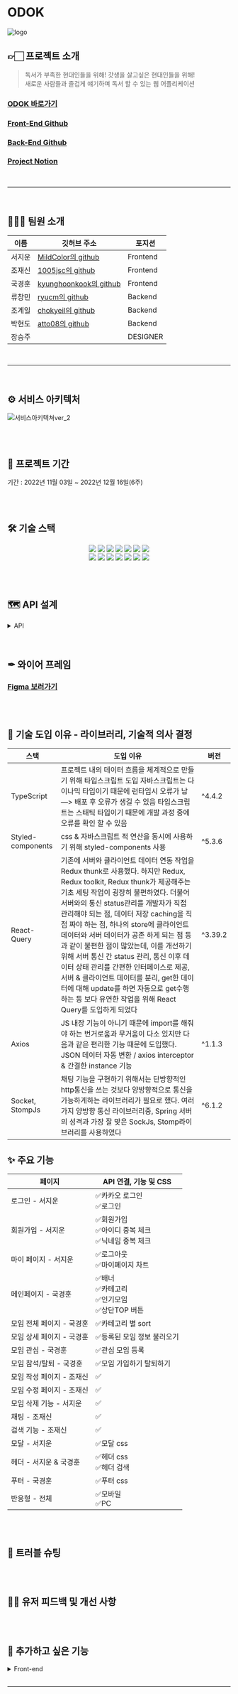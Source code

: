 
# ODOK
![logo](https://user-images.githubusercontent.com/113868313/203928998-224f3d9f-9ec1-4421-abc9-978c6a4fbed9.png)

## 👉🏻 프로젝트 소개

  >  독서가 부족한 현대인들을 위해! 갓생을 살고싶은 현대인들을 위해! <br> 
  >  새로운 사람들과 즐겁게 얘기하며 독서 할 수 있는 웹 어플리케이션 <br> 

### [ODOK 바로가기](http://hot6-front.s3-website.ap-northeast-2.amazonaws.com/ )
### [Front-End Github](https://github.com/Hanghae-Hot6/Front) 
### [Back-End Github](https://github.com/Hanghae-Hot6/Back) 
### [Project Notion](https://www.notion.so/ckd12394/5-ODOK-5b66f278ac9044609f709d7a89deee7f)
<br>
<hr>
<br>

## 👨‍👩‍👧 팀원 소개  

|이름|깃허브 주소|포지션|
|---|---|---|
|서지운|[MildColor의 github](https://github.com/MildColor)|Frontend|
|조재신|[1005jsc의 github](https://github.com/1005jsc)|Frontend|
|국경훈|[kyunghoonkook의 github](https://github.com/kyunghoonkook)|Frontend|
|류창민|[ryucm의 github](https://github.com/ryucm)|Backend|
|조계일|[chokyeil의 github](https://github.com/chokyeil)|Backend|
|박현도|[atto08의 github](https://github.com/atto08)|Backend|
|장승주||DESIGNER|


<br>
<hr>
<br>


## ⚙️ 서비스 아키텍처 
![서비스아키텍쳐ver_2](https://user-images.githubusercontent.com/113868313/203928554-51132feb-8af7-4d71-9a89-394840b51b5b.png)


<br>

<br>

## 📅 프로젝트 기간   

기간 : 2022년 11월 03일 ~ 2022년 12월 16일(6주)

<br>

<br>

## 🛠 기술 스택

<div align=center> 
   <img src="https://img.shields.io/badge/TypeScript-3178C6?style=for-the-badge&logo=TypeScript&logoColor=black">
  <img src="https://img.shields.io/badge/React-61DAFB?style=for-the-badge&logo=React&logoColor=black">
  <img src="https://img.shields.io/badge/Create React App-09D3AC?style=for-the-badge&logo=Create React App&logoColor=black">
  <img src="https://img.shields.io/badge/Redux-764ABC?style=for-the-badge&logo=Redux&logoColor=white">
   <img src="https://img.shields.io/badge/Redux Toolkit-764ABC?style=for-the-badge&logo=Redux&logoColor=white"/>
  <img src="https://img.shields.io/badge/React Query-FF4154?style=for-the-badge&logo=React Query&logoColor=white">
  <img src="https://img.shields.io/badge/React Router-CA4245?style=for-the-badge&logo=React Router&logoColor=white">
  <br> 

  <img src="https://img.shields.io/badge/socket.io-010101?style=for-the-badge&logo=socket.io&logoColor=white">
  <img src="https://img.shields.io/badge/Stomp-353535?style=for-the-badge&logoColor=white">
  <img src="https://img.shields.io/badge/Axios-5A29E4?style=for-the-badge&logo=Axios&logoColor=white">
  <img src="https://img.shields.io/badge/Yarn-2C8EBB?style=for-the-badge&logo=Yarn&logoColor=white">
  <img src="https://img.shields.io/badge/styled-components-DB7093?style=for-the-badge&logo=styled-components&logoColor=white">
  <img src="https://img.shields.io/badge/GitHub Actions-2088FF?style=for-the-badge&logo=GitHub Actions&logoColor=white">
  <img src="https://img.shields.io/badge/Amazon S3-569A31?style=for-the-badge&logo=Amazon S3&logoColor=white">
  <br>
  
    

  <br>
</div>

<br>

<br> 

## 🗺 API 설계 

<details>
<summary>API</summary>
<div markdown="1">   
    
  ![image](https://user-images.githubusercontent.com/113868313/203936279-6962e53b-776e-454c-a077-f79c57c022e7.png)
  ![image](https://user-images.githubusercontent.com/113868313/203936319-c932153e-2c61-4327-b065-deb6e03bdc01.png)
  ![image](https://user-images.githubusercontent.com/113868313/203936355-5d833550-0cba-4213-8064-bf55cb766fa6.png)
  ![image](https://user-images.githubusercontent.com/113868313/203936394-9a2d9cee-5677-4344-aa54-6272748dd76b.png)
  ![image](https://user-images.githubusercontent.com/113868313/203936442-f38ec82a-195c-47c2-b78b-b859d0058216.png)

</div>
</details>


<br>

<br>

## ✒ 와이어 프레임 

### [Figma 보러가기](https://www.figma.com/file/PTN0SpVnreH7JxRmfFmA32/%ED%95%AD%ED%95%B499_%EC%98%A4%EB%8F%85?node-id=0%3A1&t=e7SJsG8aMZCz08ou-0)

<br>
<br>

## 🔨 기술 도입 이유 - 라이브러리, 기술적 의사 결정
| 스택| 도입 이유 |버전|
|--|--|--|
| TypeScript | 프로젝트 내의 데이터 흐름을 체계적으로 만들기 위해 타입스크립트 도입 자바스크립트는 다이나믹 타입이기 때문에 런타임시 오류가 남 —> 배포 후 오류가 생길 수 있음 타입스크립트는 스태틱 타입이기 때문에 개발 과정 중에 오류를 확인 할 수 있음 |^4.4.2|
|Styled-components  | css & 자바스크립트 적 연산을 동시에 사용하기 위해 styled-components 사용 |^5.3.6
|React-Query | 기존에 서버와 클라이언트 데이터 연동 작업을 Redux thunk로 사용했다. 하지만 Redux, Redux toolkit, Redux thunk가 제공해주는 기초 세팅 작업이 굉장히 불편하였다. 더불어 서버와의 통신 status관리를 개발자가 직접 관리해야 되는 점, 데이터 저장 caching을 직접 짜야 하는 점, 하나의 store에 클라이언트 데이터와 서버 데이터가 공존 하게 되는 점 등과 같이 불편한 점이 많았는데, 이를 개선하기 위해 서버 통신 간 status 관리, 통신 이후 데이터 상태 관리를 간편한 인터페이스로 제공, 서버 & 클라이언트 데이터를 분리, get한 데이터에 대해 update를 하면 자동으로 get수행 하는 등 보다 유연한 작업을 위해 React Query를 도입하게 되었다 |^3.39.2
|Axios | JS 내장 기능이 아니기 때문에 import를 해줘야 하는 번거로움과 무거움이 다소 있지만 다음과 같은 편리한 기능 때문에 도입했다. JSON 데이터 자동 변환 / axios interceptor & 간결한 instance 기능 |^1.1.3
|Socket, StompJs |채팅 기능을 구현하기 위해서는 단방향적인 http통신을 쓰는 것보다 양방향적으로 통신을 가능하게하는 라이브러리가 필요로 했다. 여러가지 양방향 통신 라이브러리중, Spring 서버의 성격과 가장 잘 맞은 SockJs, Stomp라이브러리를 사용하였다 |^6.1.2

## ✨ 주요 기능  
|페이지|API 연결, 기능 및 CSS|
|---|---|
|로그인 - 서지운|✅카카오 로그인<br>✅로그인|
|회원가입 - 서지운|✅회원가입<br>✅아이디 중복 체크<br>✅닉네임 중복 체크|
|마이 페이지 - 서지운|✅로그아웃<br>✅마이페이지 차트<br>|
|메인페이지 - 국경훈|✅배너<br>✅카테고리<br>✅인기모임 <br>✅상단TOP 버튼|
|모임 전체 페이지 - 국경훈|✅카테고리 별 sort<br>|
|모임 상세 페이지 - 국경훈|✅등록된 모임 정보 불러오기<br>|
|모임 관심 - 국경훈|✅관심 모임 등록<br>|
|모임 참석/탈퇴 - 국경훈|✅모임 가입하기 탈퇴하기<br>|
|모임 작성 페이지 - 조재신|✅|
|모임 수정 페이지 - 조재신|✅|
|모임 삭제 기능 - 서지운|✅|
|채팅 - 조재신|✅|
|검색 기능 - 조재신|✅|
|모달 - 서지운|✅모달 css |
|헤더 - 서지운 & 국경훈|✅헤더 css <br> ✅헤더 검색|
|푸터 - 국경훈|✅푸터 css|
|반응형 - 전체|✅모바일<br>✅PC|

<br>
<br>

## 🎯 트러블 슈팅 



<br>
<br>

## 👩‍💻 유저 피드백 및 개선 사항


<br>

<br>

## 👻 추가하고 싶은 기능 

<details>
<summary> Front-end</summary>
<div markdown="1">   
    
    - 반응형 도입 — 모바일ver
    - 보안 강화 — https
    - infinite carousel
    - infinite scroll — 모바일ver
    - 검색, 좋아요등 서버에 부하가 올 수 있는 api call 최적화
    - 이미지 용량 최적화
    - 채팅에서 이미지 전송 기능 추가
    - 후기 기능
    - api instance
    - 과거 채팅 무한 스크롤로 불러오기
</div>
</details>

 

   

<br>
<hr>
<br>


